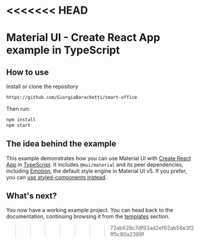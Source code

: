 <<<<<<< HEAD
=======
# Material UI - Create React App example in TypeScript

## How to use
Install or clone the repository
```sh
https://github.com/GiorgiaBarachetti/smart-office
```

Then run:
```sh
npm install
npm start
```

## The idea behind the example

This example demonstrates how you can use Material UI with [Create React App](https://github.com/facebookincubator/create-react-app) in [TypeScript](https://github.com/Microsoft/TypeScript).
It includes `@mui/material` and its peer dependencies, including [Emotion](https://emotion.sh/docs/introduction), the default style engine in Material UI v5.
If you prefer, you can [use styled-components instead](https://mui.com/material-ui/guides/interoperability/#styled-components).

## What's next?

<!-- #default-branch-switch -->

You now have a working example project.
You can head back to the documentation, continuing browsing it from the [templates](https://mui.com/material-ui/getting-started/templates/) section.
>>>>>>> 72ab628c7df93ad2ef62ab56e3f2ff5c80a2389f
